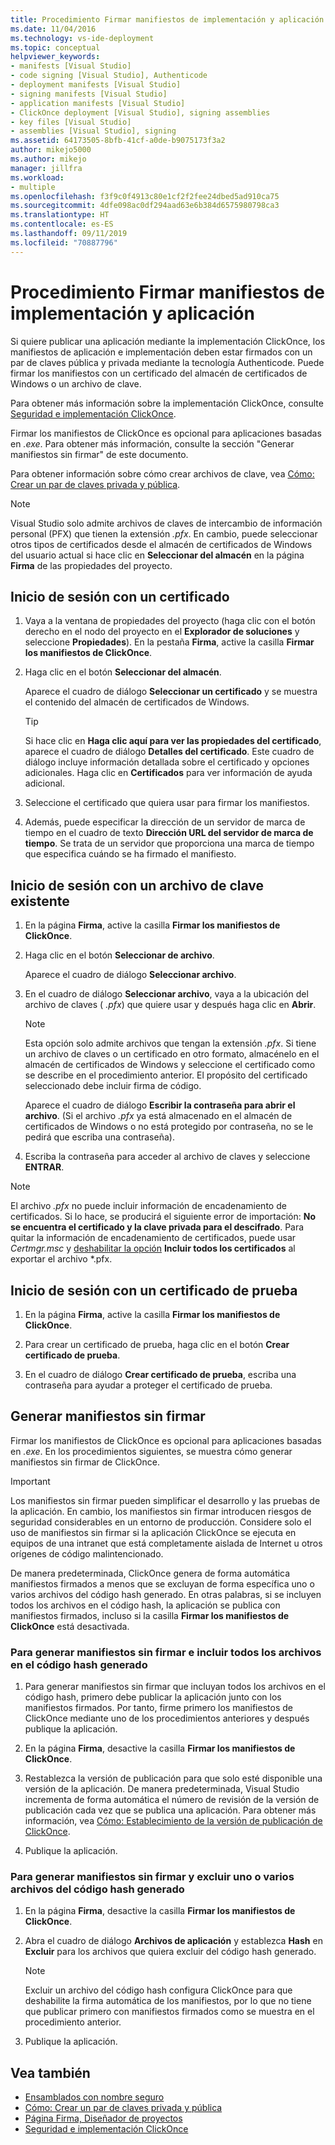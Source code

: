 ```yaml
---
title: Procedimiento Firmar manifiestos de implementación y aplicación
ms.date: 11/04/2016
ms.technology: vs-ide-deployment
ms.topic: conceptual
helpviewer_keywords:
- manifests [Visual Studio]
- code signing [Visual Studio], Authenticode
- deployment manifests [Visual Studio]
- signing manifests [Visual Studio]
- application manifests [Visual Studio]
- ClickOnce deployment [Visual Studio], signing assemblies
- key files [Visual Studio]
- assemblies [Visual Studio], signing
ms.assetid: 64173505-8bfb-41cf-a0de-b9075173f3a2
author: mikejo5000
ms.author: mikejo
manager: jillfra
ms.workload:
- multiple
ms.openlocfilehash: f3f9c0f4913c80e1cf2f2fee24dbed5ad910ca75
ms.sourcegitcommit: 4dfe098ac0df294aad63e6b384d6575980798ca3
ms.translationtype: HT
ms.contentlocale: es-ES
ms.lasthandoff: 09/11/2019
ms.locfileid: "70887796"
---
```

# <a name="how-to-sign-application-and-deployment-manifests"></a>Procedimiento Firmar manifiestos de implementación y aplicación

Si quiere publicar una aplicación mediante la implementación ClickOnce, los manifiestos de aplicación e implementación deben estar firmados con un par de claves pública y privada mediante la tecnología Authenticode. Puede firmar los manifiestos con un certificado del almacén de certificados de Windows o un archivo de clave.

Para obtener más información sobre la implementación ClickOnce, consulte [Seguridad e implementación ClickOnce](../deployment/clickonce-security-and-deployment.md).

Firmar los manifiestos de ClickOnce es opcional para aplicaciones basadas en *.exe*. Para obtener más información, consulte la sección "Generar manifiestos sin firmar" de este documento.

Para obtener información sobre cómo crear archivos de clave, vea [Cómo: Crear un par de claves privada y pública](/dotnet/framework/app-domains/how-to-create-a-public-private-key-pair).

> [!NOTE]
> Visual Studio solo admite archivos de claves de intercambio de información personal (PFX) que tienen la extensión *.pfx*. En cambio, puede seleccionar otros tipos de certificados desde el almacén de certificados de Windows del usuario actual si hace clic en **Seleccionar del almacén** en la página **Firma** de las propiedades del proyecto.

## <a name="sign-using-a-certificate"></a>Inicio de sesión con un certificado

1. Vaya a la ventana de propiedades del proyecto (haga clic con el botón derecho en el nodo del proyecto en el **Explorador de soluciones** y seleccione **Propiedades**). En la pestaña **Firma**, active la casilla **Firmar los manifiestos de ClickOnce**.

2. Haga clic en el botón **Seleccionar del almacén**.

     Aparece el cuadro de diálogo **Seleccionar un certificado** y se muestra el contenido del almacén de certificados de Windows.

    > [!TIP]
    > Si hace clic en **Haga clic aquí para ver las propiedades del certificado**, aparece el cuadro de diálogo **Detalles del certificado**. Este cuadro de diálogo incluye información detallada sobre el certificado y opciones adicionales. Haga clic en **Certificados** para ver información de ayuda adicional.

3. Seleccione el certificado que quiera usar para firmar los manifiestos.

4. Además, puede especificar la dirección de un servidor de marca de tiempo en el cuadro de texto **Dirección URL del servidor de marca de tiempo**. Se trata de un servidor que proporciona una marca de tiempo que especifica cuándo se ha firmado el manifiesto.

## <a name="sign-using-an-existing-key-file"></a>Inicio de sesión con un archivo de clave existente

1. En la página **Firma**, active la casilla **Firmar los manifiestos de ClickOnce**.

2. Haga clic en el botón **Seleccionar de archivo**.

     Aparece el cuadro de diálogo **Seleccionar archivo**.

3. En el cuadro de diálogo **Seleccionar archivo**, vaya a la ubicación del archivo de claves ( *.pfx*) que quiere usar y después haga clic en **Abrir**.

    > [!NOTE]
    > Esta opción solo admite archivos que tengan la extensión *.pfx*. Si tiene un archivo de claves o un certificado en otro formato, almacénelo en el almacén de certificados de Windows y seleccione el certificado como se describe en el procedimiento anterior. El propósito del certificado seleccionado debe incluir firma de código.

     Aparece el cuadro de diálogo **Escribir la contraseña para abrir el archivo**. (Si el archivo *.pfx* ya está almacenado en el almacén de certificados de Windows o no está protegido por contraseña, no se le pedirá que escriba una contraseña).

4. Escriba la contraseña para acceder al archivo de claves y seleccione **ENTRAR**.

> [!NOTE]
> El archivo *.pfx* no puede incluir información de encadenamiento de certificados. Si lo hace, se producirá el siguiente error de importación: **No se encuentra el certificado y la clave privada para el descifrado**. Para quitar la información de encadenamiento de certificados, puede usar *Certmgr.msc* y [deshabilitar la opción](/previous-versions/aa730868(v=vs.80)?redirectedfrom=MSDN#rsvssign_topic3) **Incluir todos los certificados** al exportar el archivo *.pfx.

## <a name="sign-using-a-test-certificate"></a>Inicio de sesión con un certificado de prueba

1. En la página **Firma**, active la casilla **Firmar los manifiestos de ClickOnce**.

2. Para crear un certificado de prueba, haga clic en el botón **Crear certificado de prueba**.

3. En el cuadro de diálogo **Crear certificado de prueba**, escriba una contraseña para ayudar a proteger el certificado de prueba.

## <a name="generate-unsigned-manifests"></a>Generar manifiestos sin firmar

Firmar los manifiestos de ClickOnce es opcional para aplicaciones basadas en *.exe*. En los procedimientos siguientes, se muestra cómo generar manifiestos sin firmar de ClickOnce.

> [!IMPORTANT]
> Los manifiestos sin firmar pueden simplificar el desarrollo y las pruebas de la aplicación. En cambio, los manifiestos sin firmar introducen riesgos de seguridad considerables en un entorno de producción. Considere solo el uso de manifiestos sin firmar si la aplicación ClickOnce se ejecuta en equipos de una intranet que está completamente aislada de Internet u otros orígenes de código malintencionado.

De manera predeterminada, ClickOnce genera de forma automática manifiestos firmados a menos que se excluyan de forma específica uno o varios archivos del código hash generado. En otras palabras, si se incluyen todos los archivos en el código hash, la aplicación se publica con manifiestos firmados, incluso si la casilla **Firmar los manifiestos de ClickOnce** está desactivada.

### <a name="to-generate-unsigned-manifests-and-include-all-files-in-the-generated-hash"></a>Para generar manifiestos sin firmar e incluir todos los archivos en el código hash generado

1. Para generar manifiestos sin firmar que incluyan todos los archivos en el código hash, primero debe publicar la aplicación junto con los manifiestos firmados. Por tanto, firme primero los manifiestos de ClickOnce mediante uno de los procedimientos anteriores y después publique la aplicación.

2. En la página **Firma**, desactive la casilla **Firmar los manifiestos de ClickOnce**.

3. Restablezca la versión de publicación para que solo esté disponible una versión de la aplicación. De manera predeterminada, Visual Studio incrementa de forma automática el número de revisión de la versión de publicación cada vez que se publica una aplicación. Para obtener más información, vea [Cómo: Establecimiento de la versión de publicación de ClickOnce](../deployment/how-to-set-the-clickonce-publish-version.md).

4. Publique la aplicación.

### <a name="to-generate-unsigned-manifests-and-exclude-one-or-more-files-from-the-generated-hash"></a>Para generar manifiestos sin firmar y excluir uno o varios archivos del código hash generado

1. En la página **Firma**, desactive la casilla **Firmar los manifiestos de ClickOnce**.

2. Abra el cuadro de diálogo **Archivos de aplicación** y establezca **Hash** en **Excluir** para los archivos que quiera excluir del código hash generado.

    > [!NOTE]
    > Excluir un archivo del código hash configura ClickOnce para que deshabilite la firma automática de los manifiestos, por lo que no tiene que publicar primero con manifiestos firmados como se muestra en el procedimiento anterior.

3. Publique la aplicación.

## <a name="see-also"></a>Vea también

- [Ensamblados con nombre seguro](/dotnet/framework/app-domains/strong-named-assemblies)
- [Cómo: Crear un par de claves privada y pública](/dotnet/framework/app-domains/how-to-create-a-public-private-key-pair)
- [Página Firma, Diseñador de proyectos](../ide/reference/signing-page-project-designer.md)
- [Seguridad e implementación ClickOnce](../deployment/clickonce-security-and-deployment.md)
